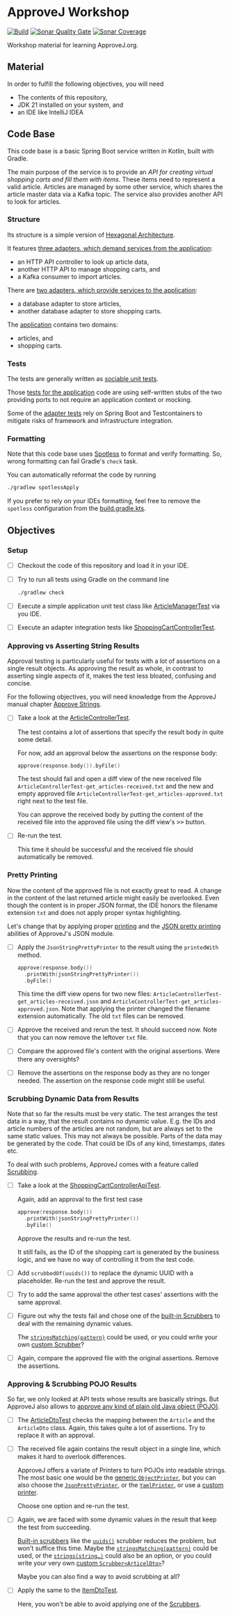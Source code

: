 # ApproveJ Workshop
[![Build](https://github.com/mkutz/approvej-workshop/actions/workflows/build-main.yml/badge.svg)](https://github.com/mkutz/approvej-workshop/actions/workflows/build-main.yml)
[![Sonar Quality Gate](https://img.shields.io/sonar/quality_gate/mkutz_ApproveJ-workshop?server=https%3A%2F%2Fsonarcloud.io)](https://sonarcloud.io/dashboard?id=mkutz_ApproveJ-workshop)
[![Sonar Coverage](https://img.shields.io/sonar/coverage/mkutz_ApproveJ-workshop?server=http%3A%2F%2Fsonarcloud.io)](https://sonarcloud.io/dashboard?id=mkutz_ApproveJ-workshop)

Workshop material for learning ApproveJ.org.


## Material

In order to fulfill the following objectives, you will need

- The contents of this repository,
- JDK 21 installed on your system, and
- an IDE like IntelliJ IDEA


## Code Base

This code base is a basic Spring Boot service written in Kotlin, built with Gradle.

The main purpose of the service is to provide an _API for creating virtual shopping carts and fill them with items_.
These items need to represent a valid article.
Articles are managed by some other service, which shares the article master data via a Kafka topic.
The service also provides another API to look for articles.


### Structure

Its structure is a simple version of [Hexagonal Architecture](https://en.wikipedia.org/wiki/Hexagonal_architecture_(software)).

It features [three adapters, which demand services from the application](src/main/kotlin/org/approvej/workshop/service/adapters/demanding):

- an HTTP API controller to look up article data,
- another HTTP API to manage shopping carts, and
- a Kafka consumer to import articles.

There are [two adapters, which provide services to the application](src/main/kotlin/org/approvej/workshop/service/adapters/providing):

- a database adapter to store articles,
- another database adapter to store shopping carts.

The [application](src/main/kotlin/org/approvej/workshop/service/application) contains two domains:

- articles, and
- shopping carts.


### Tests

The tests are generally written as [sociable unit tests](https://martinfowler.com/bliki/UnitTest.html#SolitaryOrSociable).

Those [tests for the application](src/test/kotlin/org/approvej/workshop/service/application) code are using self-written stubs of the two providing ports to not require an application context or mocking.

Some of the [adapter tests](src/test/kotlin/org/approvej/workshop/service/adapters) rely on Spring Boot and Testcontainers to mitigate risks of framework and infrastructure integration.


### Formatting

Note that this code base uses [Spotless](https://github.com/diffplug/spotless/tree/main/plugin-gradle) to format and verify formatting.
So, wrong formatting can fail Gradle's `check` task.

You can automatically reformat the code by running

```bash
./gradlew spotlessApply
```

If you prefer to rely on your IDEs formatting, feel free to remove the `spotless` configuration from the [build.gradle.kts](build.gradle.kts).


## Objectives

### Setup

- [ ] Checkout the code of this repository and load it in your IDE.

- [ ] Try to run all tests using Gradle on the command line

  ```bash
  ./gradlew check
  ```

- [ ] Execute a simple application unit test class like [ArticleManagerTest](src/test/kotlin/org/approvej/workshop/service/application/article/ArticleManagerTest.kt) via you IDE.

- [ ] Execute an adapter integration tests like [ShoppingCartControllerTest](src/test/kotlin/org/approvej/workshop/service/adapters/demanding/http/shoppingcart/ShoppingCartControllerTest.kt).


### Approving vs Asserting String Results

Approval testing is particularly useful for tests with a lot of assertions on a single result objects.
As approving the result as whole, in contrast to asserting single aspects of it, makes the test less bloated, confusing and concise.

For the following objectives, you will need knowledge from the ApproveJ manual chapter [Approve Strings](https://approvej.org/#approve_strings).

- [ ] Take a look at the [ArticleControllerTest](src/test/kotlin/org/approvej/workshop/service/adapters/demanding/http/article/ArticleControllerTest.kt).

  The test contains a lot of assertions that specify the result body in quite some detail.

  For now, add an approval below the assertions on the response body:

  ```kotlin
  approve(response.body()).byFile()
  ```

  The test should fail and open a diff view of the new received file `ArticleControllerTest-get_articles-received.txt` and the new and empty approved file `ArticleControllerTest-get_articles-approved.txt` right next to the test file.

  You can approve the received body by putting the content of the received file into the approved file using the diff view's <kbd>>></kbd> button.

- [ ] Re-run the test.

  This time it should be successful and the received file should automatically be removed.


### Pretty Printing

Now the content of the approved file is not exactly great to read.
A change in the content of the last returned article might easily be overlooked.
Even though the content is in proper JSON format, the IDE honors the filename extension `txt` and does not apply proper syntax highlighting.

Let's change that by applying proper [printing](https://approvej.org/#printing) and the [JSON pretty printing](https://approvej.org/#_pretty_print_json_strings) abilities of ApproveJ's JSON module.

- [ ] Apply the `JsonStringPrettyPrinter` to the result using the `printedWith` method.

  ```kotlin
  approve(response.body())
    .printWith(jsonStringPrettyPrinter())
    .byFile()
  ```

  This time the diff view opens for two new files: `ArticleControllerTest-get_articles-received.json` and `ArticleControllerTest-get_articles-approved.json`.
  Note that applying the printer changed the filename extension automatically.
  The old `txt` files can be removed.

- [ ] Approve the received and rerun the test.
  It should succeed now.
  Note that you can now remove the leftover `txt` file.

- [ ] Compare the approved file's content with the original assertions.
  Were there any oversights?

- [ ] Remove the assertions on the response body as they are no longer needed.
  The assertion on the response code might still be useful.


### Scrubbing Dynamic Data from Results

Note that so far the results must be very static.
The test arranges the test data in a way, that the result contains no dynamic value.
E.g. the IDs and article numbers of the articles are not random, but are always set to the same static values.
This may not always be possible.
Parts of the data may be generated by the code.
That could be IDs of any kind, timestamps, dates etc.

To deal with such problems, ApproveJ comes with a feature called [Scrubbing](https://approvej.org/#scrubbing).

- [ ] Take a look at the [ShoppingCartControllerApiTest](src/test/kotlin/org/approvej/workshop/service/adapters/demanding/http/shoppingcart/ShoppingCartControllerTest.kt).

  Again, add an approval to the first test case

  ```kotlin
  approve(response.body())
    .printWith(jsonStringPrettyPrinter())
    .byFile()
  ```

  Approve the results and re-run the test.

  It still fails, as the ID of the shopping cart is generated by the business logic, and we have no way of controlling it from the test code.

- [ ] Add `scrubbedOf(uuids())` to replace the dynamic UUID with a placeholder.
  Re-run the test and approve the result.

- [ ] Try to add the same approval the other test cases' assertions with the same approval.

- [ ] Figure out why the tests fail and chose one of the [built-in Scrubbers](https://approvej.org/#_built_in_scrubbers_replacements) to deal with the remaining dynamic values.

  The [`stringsMatching(pattern)`](https://approvej.org/javadoc/core/org/approvej/scrub/Scrubbers.html#stringsMatching(java.lang.String)) could be used, or you could write your own [custom Scrubber](https://approvej.org/#_custom_scrubber)?

- [ ] Again, compare the approved file with the original assertions.
  Remove the assertions.


### Approving & Scrubbing POJO Results

So far, we only looked at API tests whose results are basically strings.
But ApproveJ also allows to [approve any kind of plain old Java object (POJO)](https://approvej.org/#approve_pojos).

- [ ] The [ArticleDtoTest](src/test/kotlin/org/approvej/workshop/service/adapters/demanding/http/article/ArticleDtoTest.kt) checks the mapping between the `Article` and the `ArticleDto` class.
  Again, this takes quite a lot of assertions.
  Try to replace it with an approval.

- [ ] The received file again contains the result object in a single line, which makes it hard to overlook differences.

  ApproveJ offers a variate of Printers to turn POJOs into readable strings.
  The most basic one would be the [generic `ObjectPrinter`](https://approvej.org/#_generic_object_printer), but you can also choose the [`JsonPrettyPrinter`](https://approvej.org/#_pretty_print_json_strings), or the [`YamlPrinter`](https://approvej.org/#_print_as_yaml), or use a [custom printer](https://approvej.org/#custom_printer_implementation).

  Choose one option and re-run the test.

- [ ] Again, we are faced with some dynamic values in the result that keep the test from succeeding.

  [Built-in scrubbers](https://approvej.org/#_built_in_scrubbers_replacements) like the [`uuids()`](https://approvej.org/javadoc/core/org/approvej/scrub/Scrubbers.html#uuids()) scrubber reduces the problem, but won't suffice this time.
  Maybe the [`stringsMatching(pattern)`](https://approvej.org/javadoc/core/org/approvej/scrub/Scrubbers.html#stringsMatching(java.lang.String)) could be used, or the [`strings(string…)`](https://approvej.org/javadoc/core/org/approvej/scrub/Scrubbers.html#strings(java.lang.String,java.lang.String...)) could also be an option, or you could write your very own [custom `Scrubber<ArticelDto>`](https://approvej.org/#_custom_scrubber)?

  Maybe you can also find a way to avoid scrubbing at all?

- [ ] Apply the same to the [ItemDtoTest](src/test/kotlin/org/approvej/workshop/service/adapters/demanding/http/shoppingcart/ItemDtoTest.kt).

  Here, you won't be able to avoid applying one of the [Scrubbers](https://approvej.org/javadoc/core/org/approvej/scrub/Scrubbers.html).

